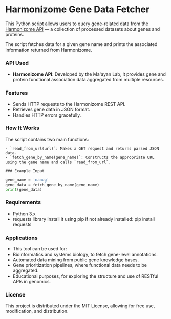 # Harmonizome Gene Data Fetcher

This Python script allows users to query gene-related data from the [Harmonizome API](https://maayanlab.cloud/Harmonizome/) — a collection of processed datasets about genes and proteins.

The script fetches data for a given gene name and prints the associated information returned from Harmonizome.

### API Used

- **Harmonizome API**: Developed by the Ma'ayan Lab, it provides gene and protein functional association data aggregated from multiple resources.

### Features

- Sends HTTP requests to the Harmonizome REST API.
- Retrieves gene data in JSON format.
- Handles HTTP errors gracefully.

### How It Works

The script contains two main functions:
```
- `read_from_url(url)`: Makes a GET request and returns parsed JSON data.
- `fetch_gene_by_name(gene_name)`: Constructs the appropriate URL using the gene name and calls `read_from_url`.

### Example Input

```
```python
gene_name = 'nanog'
gene_data = fetch_gene_by_name(gene_name)
print(gene_data)
```
### Requirements
* Python 3.x
* requests library
Install it using pip if not already installed:
pip install requests

### Applications

* This tool can be used for:
* Bioinformatics and systems biology, to fetch gene-level annotations.
* Automated data mining from public gene knowledge bases.
* Gene prioritization pipelines, where functional data needs to be aggregated.
* Educational purposes, for exploring the structure and use of RESTful APIs in genomics.

### License
This project is distributed under the MIT License, allowing for free use, modification, and distribution.



